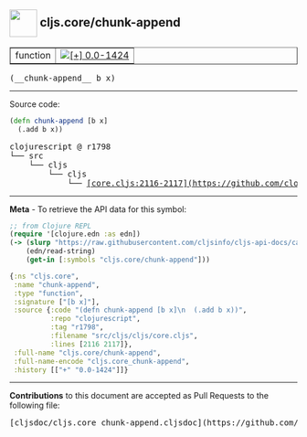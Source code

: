## <img width="48px" valign="middle" src="http://i.imgur.com/Hi20huC.png"> cljs.core/chunk-append

 <table border="1">
<tr>

<td>function</td>
<td><a href="https://github.com/cljsinfo/cljs-api-docs/tree/0.0-1424"><img valign="middle" alt="[+] 0.0-1424" src="https://img.shields.io/badge/+-0.0--1424-lightgrey.svg"></a> </td>
</tr>
</table>

 <samp>
(__chunk-append__ b x)<br>
</samp>

---





Source code:

```clj
(defn chunk-append [b x]
  (.add b x))
```

 <pre>
clojurescript @ r1798
└── src
    └── cljs
        └── cljs
            └── <ins>[core.cljs:2116-2117](https://github.com/clojure/clojurescript/blob/r1798/src/cljs/cljs/core.cljs#L2116-L2117)</ins>
</pre>


---

__Meta__ - To retrieve the API data for this symbol:

```clj
;; from Clojure REPL
(require '[clojure.edn :as edn])
(-> (slurp "https://raw.githubusercontent.com/cljsinfo/cljs-api-docs/catalog/cljs-api.edn")
    (edn/read-string)
    (get-in [:symbols "cljs.core/chunk-append"]))
```

```clj
{:ns "cljs.core",
 :name "chunk-append",
 :type "function",
 :signature ["[b x]"],
 :source {:code "(defn chunk-append [b x]\n  (.add b x))",
          :repo "clojurescript",
          :tag "r1798",
          :filename "src/cljs/cljs/core.cljs",
          :lines [2116 2117]},
 :full-name "cljs.core/chunk-append",
 :full-name-encode "cljs.core_chunk-append",
 :history [["+" "0.0-1424"]]}

```

---

__Contributions__ to this document are accepted as Pull Requests to the following file:

 <pre>
[cljsdoc/cljs.core_chunk-append.cljsdoc](https://github.com/cljsinfo/cljs-api-docs/blob/master/cljsdoc/cljs.core_chunk-append.cljsdoc)
</pre>

